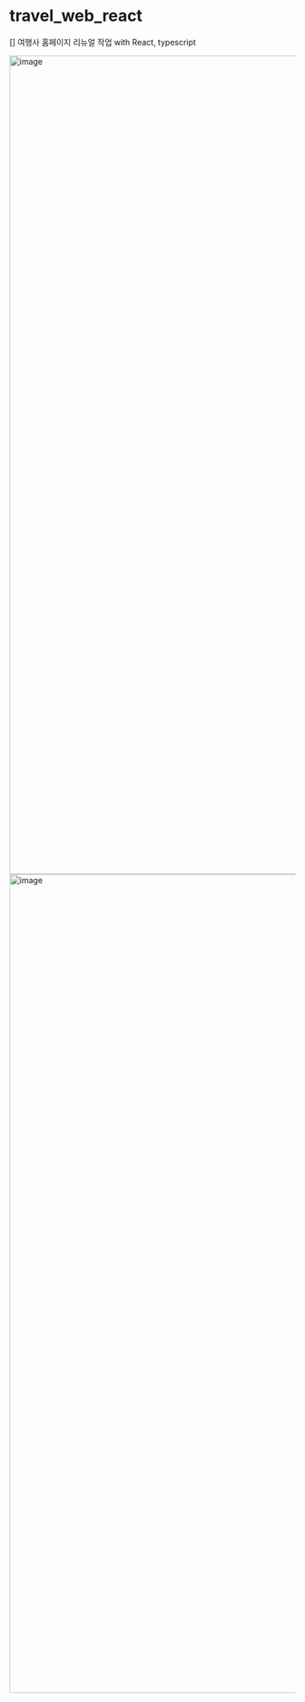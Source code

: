 # travel_web_react

[] 여행사 홈페이지 리뉴얼 작업
with React, typescript

<img width="1440" alt="image" src="https://user-images.githubusercontent.com/91872300/230897449-e7e53bc7-a347-4ba1-8cd9-c6cbb5115d70.png">

<img width="1440" alt="image" src="https://user-images.githubusercontent.com/91872300/230897498-de464707-9447-467a-93c9-53dea6717fd2.png">
